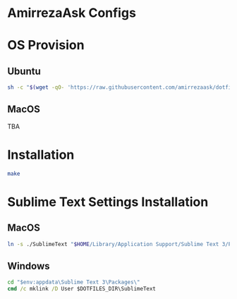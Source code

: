 # AmirrezaAsk Configs

# OS Provision
## Ubuntu
```bash
sh -c "$(wget -qO- 'https://raw.githubusercontent.com/amirrezaask/dotfiles/master/provision.sh')"
```

## MacOS
TBA


# Installation
```bash
make
```


# Sublime Text Settings Installation
## MacOS
```bash
ln -s ./SublimeText "$HOME/Library/Application Support/Sublime Text 3/Packages/User"
```
## Windows
```cmd
cd "$env:appdata\Sublime Text 3\Packages\"
cmd /c mklink /D User $DOTFILES_DIR\SublimeText
```
